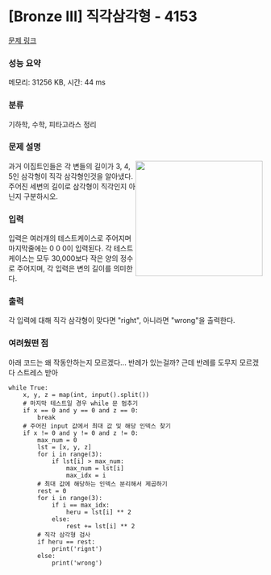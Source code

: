 # [Bronze III] 직각삼각형 - 4153 

[문제 링크](https://www.acmicpc.net/problem/4153) 

### 성능 요약

메모리: 31256 KB, 시간: 44 ms

### 분류

기하학, 수학, 피타고라스 정리

### 문제 설명

<p><img alt="" src="https://www.acmicpc.net/upload/images3/rope-triangle.gif" style="float:right; height:229px; width:252px"> 과거 이집트인들은 각 변들의 길이가 3, 4, 5인 삼각형이 직각 삼각형인것을 알아냈다. 주어진 세변의 길이로 삼각형이 직각인지 아닌지 구분하시오.</p>

### 입력 

 <p>
	입력은 여러개의 테스트케이스로 주어지며 마지막줄에는 0 0 0이 입력된다. 각 테스트케이스는 모두 30,000보다 작은 양의 정수로 주어지며, 각 입력은 변의 길이를 의미한다.
</p>

### 출력 

 <p>각 입력에 대해 직각 삼각형이 맞다면 "right", 아니라면 "wrong"을 출력한다.</p>

### 여려웠떤 점

 <p>아래 코드는 왜 작동안하는지 모르겠다... 반례가 있는걸까? 근데 반례를 도무지 모르겠다 스트레스 받아</p>

```
while True:
    x, y, z = map(int, input().split())
    # 마지막 테스트일 경우 while 문 멈추기
    if x == 0 and y == 0 and z == 0:
        break
    # 주어진 input 값에서 최대 값 및 해당 인덱스 찾기
    if x != 0 and y != 0 and z != 0:
        max_num = 0
        lst = [x, y, z]
        for i in range(3):
            if lst[i] > max_num:
                max_num = lst[i]
                max_idx = i
        # 최대 값에 해당하는 인덱스 분리해서 제곱하기
        rest = 0
        for i in range(3):
            if i == max_idx:
                heru = lst[i] ** 2
            else:
                rest += lst[i] ** 2
        # 직각 삼각형 검사
        if heru == rest:
            print('rignt')
        else:
            print('wrong')
```


